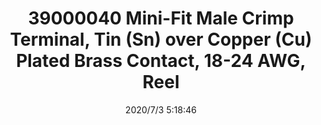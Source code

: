 ﻿---
layout: post 
title: 39000040 Mini-Fit Male Crimp Terminal, Tin (Sn) over Copper (Cu) Plated Brass Contact, 18-24 AWG, Reel
tags: 
categories: housing-terminal
overview: Mini-Fit Male Crimp Terminal, Tin (Sn) over Copper (Cu) Plated Brass Contact, 18-24 AWG, Reel
series: 5557
part_number: 39000040
thumb_img: static/202007/404-thumb-20200703131932.jpg
small_img: static/202007/404-20200703131932.jpg
date: 2020/7/3 5:18:46
---



